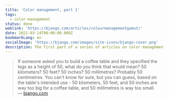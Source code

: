 ```yaml
---
title: 'Color management, part 1'
tags:
  - color-management
status: done
weblink: 'https://bjango.com/articles/colourmanagementgamut/'
date: 2021-03-14T00:00:00.000Z
bookmarkLang: en
socialImage: 'https://bjango.com/images/site-icons/bjango-cover.png'
description: The first part of a series of articles on color management.
---
```

<blockquote>If someone asked you to build a coffee table and they specified the legs as a height of 50, what do you think that would mean? 50 kilometers? 50 feet? 50 inches? 50 millimetres? Probably 50 centimetres. You can't know for sure, but you can guess, based on the table's intended use - 50 kilometers, 50 feet, and 50 inches are way too big for a coffee table, and 50 millimetres is way too small.<footer>— <a href="https://bjango.com/articles/colourmanagementgamut/">bjango.com</a></footer></blockquote>
